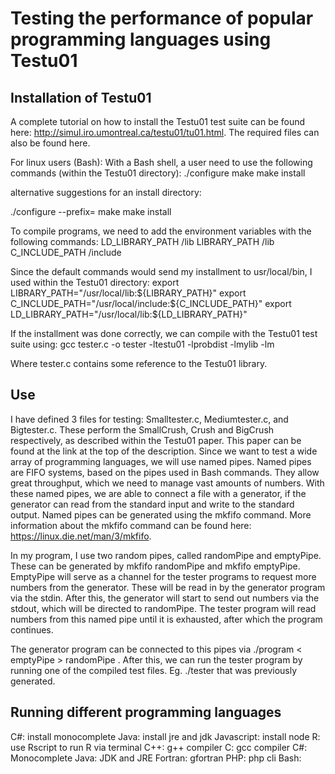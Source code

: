# Testing the performance of popular programming languages using Testu01
## Installation of Testu01
A complete tutorial on how to install the Testu01 test suite can be found here: http://simul.iro.umontreal.ca/testu01/tu01.html.
The required files can also be found here. 

For linux users (Bash):
With a Bash shell, a user need to use the following commands (within the Testu01 directory):
./configure
make
make install

alternative suggestions for an install directory:

./configure --prefix=<install directory>
make
make install

To compile programs, we need to add the environment variables with the following commands:
LD_LIBRARY_PATH    <install directory>/lib
LIBRARY_PATH       <install directory>/lib
C_INCLUDE_PATH     <install directory>/include

Since the default commands would send my installment to usr/local/bin, I used within the Testu01 directory:
export LIBRARY_PATH="/usr/local/lib:${LIBRARY_PATH}"
export C_INCLUDE_PATH="/usr/local/include:${C_INCLUDE_PATH}"
export LD_LIBRARY_PATH="/usr/local/lib:${LD_LIBRARY_PATH}"

If the installment was done correctly, we can compile with the Testu01 test suite using:
gcc tester.c -o tester -ltestu01 -lprobdist -lmylib -lm

Where tester.c contains some reference to the Testu01 library.

## Use 
I have defined 3 files for testing: Smalltester.c, Mediumtester.c, and Bigtester.c. These perform the SmallCrush, Crush and BigCrush respectively, as described within the Testu01 paper. This paper can be found at the link at the top of the description. Since we want to test a wide array of programming languages, we will use named pipes. Named pipes are FIFO systems, based on the pipes used in Bash commands. They allow great throughput, which we need to manage vast amounts of numbers. With these named pipes, we are able to connect a file with a generator, if the generator can read from the standard input and write to the standard output. Named pipes can be generated using the mkfifo command. More information about the mkfifo command can be found here: https://linux.die.net/man/3/mkfifo. 

In my program, I use two random pipes, called randomPipe and emptyPipe. These can be generated by mkfifo randomPipe and mkfifo emptyPipe. EmptyPipe will serve as a channel for the tester programs to request more numbers from the generator. These will be read in by the generator program via the stdin. After this, the generator will start to send out numbers via the stdout, which will be directed to randomPipe. The tester program will read numbers from this named pipe until it is exhausted, after which the program continues. 

The generator program can be connected to this pipes via ./program < emptyPipe > randomPipe . After this, we can run the tester program by running one of the compiled test files. Eg. ./tester that was previously generated.

## Running different programming languages

C#: install monocomplete
Java: install jre and jdk
Javascript: install node
R: use Rscript to run R via terminal
C++: g++ compiler
C: gcc compiler
C#: Monocomplete
Java: JDK and JRE
Fortran: gfortran
PHP: php cli 
Bash:
